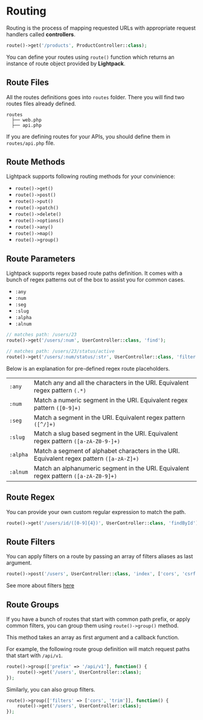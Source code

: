 # Routing

Routing is the process of mapping requested URLs with appropriate
request handlers called **controllers**.

```php
route()->get('/products', ProductController::class);
```

You can define your routes using `route()` function which returns 
an instance of route object provided by **Lightpack**.

## Route Files

All the routes definitions goes into `routes` folder. There you will find two routes files already defined.

```text
routes
  ├── web.php
  ├── api.php
```

If you are defining routes for your APIs, you should define them in `routes/api.php` file.

## Route Methods

Lightpack supports following routing methods for your convinience:
* <code>route()->get()</code>
* <code>route()->post()</code>
* <code>route()->put()</code>
* <code>route()->patch()</code>
* <code>route()->delete()</code>
* <code>route()->options()</code>
* <code>route()->any()</code>
* <code>route()->map()</code>
* <code>route()->group()</code>

## Route Parameters

Lightpack supports regex based route paths definition. It comes with a bunch of
regex patterns out of the box to assist you for common cases.

* <code>:any</code>
* <code>:num</code>
* <code>:seg</code>
* <code>:slug</code>
* <code>:alpha</code>
* <code>:alnum</code>

```php
// matches path: /users/23
route()->get('/users/:num', UserController::class, 'find');

// matches path: /users/23/status/active
route()->get('/users/:num/status/:str', UserController::class, 'filter');
```

Below is an explanation for pre-defined regex route placeholders.

<table>
    <tbody>
        <tr>
            <td><code>:any</code></td>
            <td>Match any and all the characters in the URI. Equivalent regex pattern <code>(.*)</code></td>
        </tr>
        <tr>
            <td><code>:num</code></td>
            <td>Match a numeric segment in the URI. Equivalent regex pattern <code>([0-9]+)</code></td>
        </tr>
        <tr>
            <td><code>:seg</code></td>
            <td>Match a segment in the URI. Equivalent regex pattern <code>([^/]+)</code></td>
        </tr>
        <tr>
            <td><code>:slug</code></td>
            <td>Match a slug based segment in the URI. Equivalent regex pattern <code>([a-zA-Z0-9-]+)</code></td>
        </tr>
        <tr>
            <td><code>:alpha</code></td>
            <td>Match a segment of alphabet characters in the URI. Equivalent regex pattern <code>([a-zA-Z]+)</code></td>
        </tr>
        <tr>
            <td><code>:alnum</code></td>
            <td>Match an alphanumeric segment in the URI. Equivalent regex pattern <code>([a-zA-Z0-9]+)</code></td>
        </tr>
    </tbody>
</table>

## Route Regex

You can provide your own custom regular expression to match the path.

```php
route()->get('/users/id/([0-9]{4})', UserController::class, 'findById');
```   

## Route Filters

You can apply filters on a route by passing an array of filters aliases as last argument.

```php
route()->post('/users', UserController::class, 'index', ['cors', 'csrf']);
```

See more about filters [here](https://lightpack.github.io/docs/#/filters)

## Route Groups

If you have a bunch of routes that start with common path prefix, or apply common filters,
you can group them using <code>route()->group()</code> method.

This method takes an array as first argument and a callback function.

For example, the following route group definition will match
request paths that start with <code>/api/v1</code>.

```php
route()->group(['prefix' => '/api/v1'], function() {
    route()->get('/users', UserController::class);
});
```

Similarly, you can also group filters.

```php
route()->group(['filters' => ['cors', 'trim']], function() {
    route()->get('/users', UserController::class);
});
```